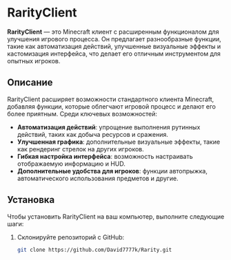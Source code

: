 # RarityClient

**RarityClient** — это Minecraft клиент с расширенным функционалом для улучшения игрового процесса. Он предлагает разнообразные функции, такие как автоматизация действий, улучшенные визуальные эффекты и кастомизация интерфейса, что делает его отличным инструментом для опытных игроков.

## Описание

RarityClient расширяет возможности стандартного клиента Minecraft, добавляя функции, которые облегчают игровой процесс и делают его более приятным. Среди ключевых возможностей:

- **Автоматизация действий**: упрощение выполнения рутинных действий, таких как добыча ресурсов и сражения.
- **Улучшенная графика**: дополнительные визуальные эффекты, такие как рендеринг стрелок на других игроков.
- **Гибкая настройка интерфейса**: возможность настраивать отображаемую информацию и HUD.
- **Дополнительные удобства для игроков**: функции автопрыжка, автоматического использования предметов и другие.

## Установка

Чтобы установить RarityClient на ваш компьютер, выполните следующие шаги:

1. Склонируйте репозиторий с GitHub:
   ```bash
   git clone https://github.com/David7777k/Rarity.git
